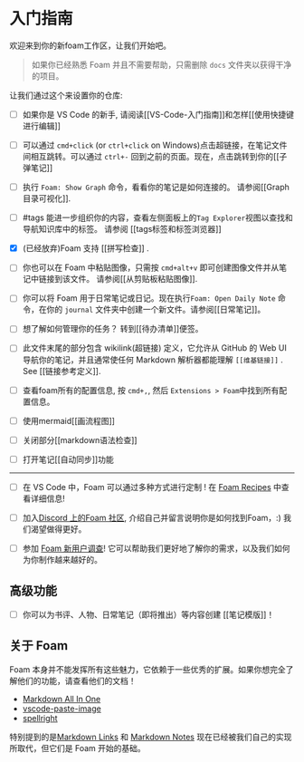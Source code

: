 # 入门指南

欢迎来到你的新foam工作区，让我们开始吧。

> 如果你已经熟悉 Foam 并且不需要帮助，只需删除 `docs` 文件夹以获得干净的项目。

让我们通过这个来设置你的仓库:

- [ ] 如果你是 VS Code 的新手, 请阅读[[VS-Code-入门指南]]和怎样[[使用快捷键进行编辑]]

- [ ] 可以通过 `cmd+click` (or `ctrl+click` on Windows)点击超链接，在笔记文件间相互跳转。可以通过 `ctrl+-` 回到之前的页面。现在，点击跳转到你的[[子弹笔记]]

- [ ] 执行 `Foam: Show Graph` 命令，看看你的笔记是如何连接的。 请参阅[[Graph目录可视化]].

- [ ] #tags 能进一步组织你的内容，查看左侧面板上的`Tag Explorer`视图以查找和导航知识库中的标签。 请参阅 [[tags标签和标签浏览器]]

- [x] (已经放弃)Foam 支持 [[拼写检查]] .

- [ ] 你也可以在 Foam 中粘贴图像，只需按 `cmd+alt+v` 即可创建图像文件并从笔记中链接到该文件。 请参阅[[从剪贴板粘贴图像]].

- [ ] 你可以将 Foam 用于日常笔记或日记。现在执行`Foam: Open Daily Note` 命令，在你的 `journal` 文件夹中创建一个新文件。请参阅[[日常笔记]]。

- [ ] 想了解如何管理你的任务？ 转到[[待办清单]]便签。

- [ ] 此文件末尾的部分包含 wikilink(超链接) 定义，它允许从 GitHub 的 Web UI 导航你的笔记，并且通常使任何 Markdown 解析器都能理解 `[[维基链接]]` . See [[链接参考定义]].

- [ ] 查看foam所有的配置信息, 按 `cmd+,`, 然后 `Extensions > Foam`中找到所有配置信息。

- [ ] 使用mermaid[[画流程图]]

- [ ] 关闭部分[[markdown语法检查]]

- [ ] 打开笔记[[自动同步]]功能

---

- [ ] 在 VS Code 中，Foam 可以通过多种方式进行定制 ! 在 [Foam Recipes](https://foambubble.github.io/foam/recipes/recipes) 中查看详细信息!

- [ ] 加入[Discord 上的Foam 社区](https://foambubble.github.io/join-discord/e), 介绍自己并留言说明你是如何找到Foam，:) 我们渴望做得更好。

- [ ] 参加 [Foam 新用户调查](http://foambubble.github.io/welcome-survey/e)! 它可以帮助我们更好地了解你的需求，以及我们如何为你制作越来越好的。

## 高级功能

- [ ] 你可以为书评、人物、日常笔记（即将推出）等内容创建 [[笔记模版]]！

## 关于 Foam

Foam 本身并不能发挥所有这些魅力，它依赖于一些优秀的扩展。如果你想完全了解他们的功能，请查看他们的文档！

- [Markdown All In One](https://marketplace.visualstudio.com/items?itemName=yzhang.markdown-all-in-one)
- [vscode-paste-image](https://github.com/mushanshitiancai/vscode-paste-image)
- [spellright](https://marketplace.visualstudio.com/items?itemName=ban.spellright)

特别提到的是[Markdown Links](https://marketplace.visualstudio.com/items?itemName=tchayen.markdown-links) 和 [Markdown Notes](https://marketplace.visualstudio.com/items?itemName=kortina.vscode-markdown-notes) 现在已经被我们自己的实现所取代，但它们是 Foam 开始的基础。
